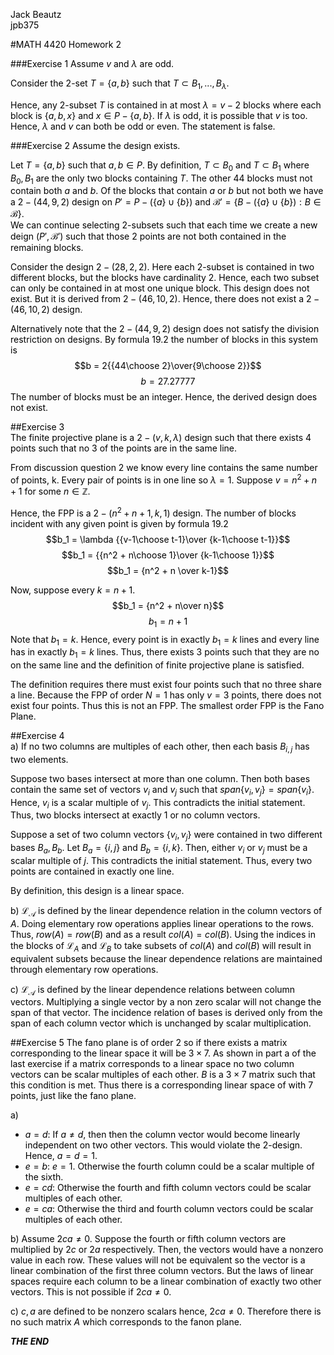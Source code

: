 <font color = black>  

Jack Beautz  
jpb375  

#MATH 4420 Homework 2  

###Exercise 1
Assume $v$ and $\lambda$ are odd.

Consider the $2$-set $T=\{a,b\}$ such that $T\subset B_1,...,B_\lambda$.  


Hence, any $2$-subset $T$ is contained in at most $\lambda=v-2$ blocks where each block is $\{a,b,x\}$ and $x\in P-\{a,b\}$. If $\lambda$ is odd, it is possible that $v$ is too.  Hence, $\lambda$ and $v$ can both be odd or even. The statement is false.


###Exercise 2
Assume the design exists.  

Let $T=\{a,b\}$ such that $a,b\in P$. By definition, $T\subset B_0$ and $T\subset B_1$ where $B_0,B_1$ are the only two blocks containing $T$. The other 44 blocks must not contain both $a$ and $b$. Of the blocks that contain $a$ or $b$ but not both we have a $2-(44, 9, 2)$ design on $P'=P-(\{a\}\cup\{b\})$ and $\mathcal B' = \{B-(\{a\}\cup\{b\}): B\in \mathcal B\}$.  
We can continue selecting 2-subsets such that each time we create a new deign $(P',\mathcal B')$ such that those 2 points are not both contained in the remaining blocks.  

Consider the design $2-(28,2,2)$. Here each 2-subset is contained in two different blocks, but the blocks have cardinality 2. Hence, each two subset can only be contained in at most one unique block.  This design does not exist. But it is derived from $2-(46,10,2)$. Hence, there does not exist a $2-(46,10,2)$ design.

Alternatively note that the $2-(44,9,2)$ design does not satisfy the division restriction on designs. By formula 19.2 the number of blocks in this system is
$$b = 2{{44\choose 2}\over{9\choose 2}}$$
$$b = 27.27777$$
The number of blocks must be an integer. Hence, the derived design does not exist.


##Exercise 3  
The finite projective plane is a $2-(v,k,\lambda)$ design such that there exists 4 points such that no 3 of the points are in the same line.  

From discussion question 2 we know every line contains the same number of points, k. Every pair of points is in one line so $\lambda = 1$. Suppose $v=n^2 + n + 1$ for some $n\in \mathbb{Z}$.

Hence, the FPP is a $2-(n^2+n+1, k, 1)$ design.
The number of blocks incident with any given point is given by formula 19.2
$$b_1 = \lambda {{v-1\choose t-1}\over {k-1\choose t-1}}$$
$$b_1 = {{n^2 + n\choose 1}\over {k-1\choose 1}}$$
$$b_1 = {n^2 + n \over k-1}$$

Now, suppose every $k=n+1$.
$$b_1 = {n^2 + n\over n}$$
$$b_1 = n + 1$$
Note that $b_1 = k$. Hence, every point is in exactly $b_1=k$ lines and every line has in exactly $b_1 = k$ lines. Thus, there exists 3 points such that they are no on the same line and the definition of finite projective plane is satisfied.  

The definition requires there must exist four points such that no three share a line. Because the FPP of order $N=1$ has only $v=3$ points, there does not exist four points. Thus this is not an FPP. The smallest order FPP is the Fano Plane.

##Exercise 4  
a) If no two columns are multiples of each other, then each basis $B_{i,j}$ has two elements.  

Suppose two bases intersect at more than one column. Then both bases contain the same set of vectors $v_i$ and $v_j$ such that $span\{v_i, v_j\} = span\{v_i\}$. Hence, $v_i$ is a scalar multiple of $v_j$. This contradicts the initial statement. Thus, two blocks intersect at exactly 1 or no column vectors.  

Suppose a set of two column vectors $\{v_i, v_j\}$ were contained in two different bases $B_a, B_b$. Let $B_a = \{i, j\}$ and $B_b = \{i, k\}$. Then, either $v_i$ or $v_j$ must be a scalar multiple of $j$. This contradicts the initial statement. Thus, every two points are contained in exactly one line.

By definition, this design is a linear space.  

b) $\mathcal{L_A}$ is defined by the linear dependence relation in the column vectors of $A$. Doing elementary row operations applies linear operations to the rows. Thus, $row(A) = row(B)$ and as a result $col(A) = col(B)$. Using the indices in the blocks of $\mathcal L_A$ and $\mathcal L_B$ to take subsets of $col(A)$ and $col(B)$ will result in equivalent subsets because the linear dependence relations are maintained through elementary row operations.

c) $\mathcal{L_A}$ is defined by the linear dependence relations between column vectors. Multiplying a single vector by a non zero scalar will not change the span of that vector. The incidence relation of bases is derived only from the span of each column vector which is unchanged by scalar multiplication.


##Exercise 5
The fano plane is of order 2 so if there exists a matrix corresponding to the linear space it will be $3\times 7$. As shown in part a of the last exercise if a matrix corresponds to a linear space no two column vectors can be scalar multiples of each other. $B$ is a $3\times 7$ matrix such that this condition is met. Thus there is a corresponding linear space of with 7 points, just like the fano plane.

a)
- $a=d$: If $a\neq d$, then then the column vector would become linearly independent on two other vectors. This would violate the 2-design. Hence, $a = d = 1$.  
- $e=b$: $e=1$. Otherwise the fourth column could be a scalar multiple of the sixth.
- $e=cd$: Otherwise the fourth and fifth column vectors could be scalar multiples of each other.  
- $e=ca$: Otherwise the third and fourth column vectors could be scalar multiples of each other.  

b) Assume $2ca \neq 0$. Suppose the fourth or fifth column vectors are multiplied by $2c$ or $2a$ respectively. Then, the vectors would have a nonzero value in each row.  These values will not be equivalent so the vector is a linear combination of the first three column vectors. But the laws of linear spaces require each column to be a linear combination of exactly two other vectors. This is not possible if $2ca \neq 0$.  

c) $c,a$ are defined to be nonzero scalars hence, $2ca \neq 0$. Therefore there is no such matrix $A$ which corresponds to the fanon plane.  




***THE END***
